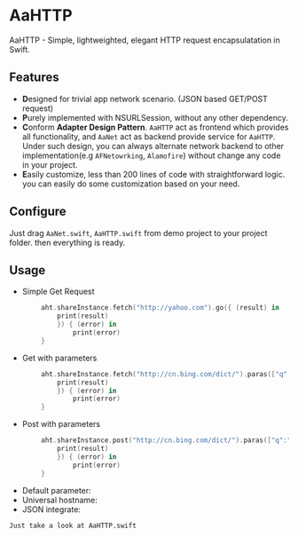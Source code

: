 # AaHTTP
AaHTTP - Simple, lightweighted, elegant HTTP request encapsulatation in Swift.   

## Features

- **D**esigned for trivial app network scenario. (JSON based GET/POST request)
- **P**urely implemented with NSURLSession, without any other dependency.
- **C**onform **Adapter Design Pattern**. `AaHTTP` act as frontend which provides all functionality, and `AaNet` act as backend provide service for `AaHTTP`. Under such design, you can always alternate network backend to other implementation(e.g `AFNetowrking`, `Alamofire`) without change any code in your project.
- **E**asily customize, less than 200 lines of code with straightforward logic. you can easily do some customization based on your need.

## Configure

Just drag `AaNet.swift`, `AaHTTP.swift` from demo project to your project folder. then everything is ready.

## Usage

- Simple Get Request

```swift
        aht.shareInstance.fetch("http://yahoo.com").go({ (result) in
            print(result)
            }) { (error) in
                print(error)
        }
```

- Get with parameters

```swift
        aht.shareInstance.fetch("http://cn.bing.com/dict/").paras(["q":"jeopardize"]).go({ (result) in
            print(result)
            }) { (error) in
                print(error)
        }
```

- Post with parameters

```swift
        aht.shareInstance.post("http://cn.bing.com/dict/").paras(["q":"jeopardize"]).go({ (result) in
            print(result)
            }) { (error) in
                print(error)
        }
```

- Default parameter:
- Universal hostname: 
- JSON integrate:

`Just take a look at AaHTTP.swift`